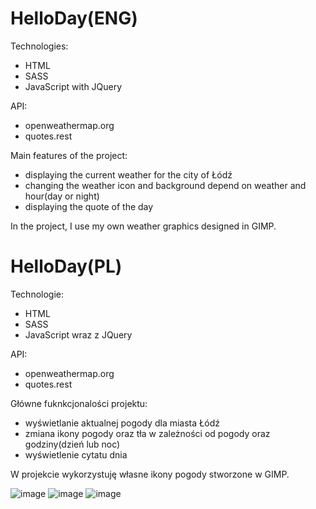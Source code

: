 # HelloDay(ENG)
Technologies:
* HTML
* SASS
* JavaScript with JQuery

API:
* openweathermap.org 
* quotes.rest

Main features of the project:
* displaying the current weather for the city of Łódź
* changing the weather icon and background depend on weather and hour(day or night)
* displaying the quote of the day

In the project, I use my own weather graphics designed in GIMP.

# HelloDay(PL)
Technologie:
* HTML
* SASS
* JavaScript wraz z JQuery

API:
* openweathermap.org 
* quotes.rest

Główne fuknkcjonalości projektu:
* wyświetlanie aktualnej pogody dla miasta Łódź
* zmiana ikony pogody oraz tła w zależności od pogody oraz godziny(dzień lub noc)
* wyświetlenie cytatu dnia

W projekcie wykorzystuję własne ikony pogody stworzone w GIMP.

![image](https://user-images.githubusercontent.com/44161825/129602399-0cbf0c7f-7a97-4498-aa32-31f0e70afa01.png)
![image](https://user-images.githubusercontent.com/44161825/129602607-8d208fd5-c7de-4ee5-91e9-ee8ae3b1ec67.png)
![image](https://user-images.githubusercontent.com/44161825/129602724-a23acad8-4ec9-44ca-ad86-2dfdbb7a4b3a.png)

